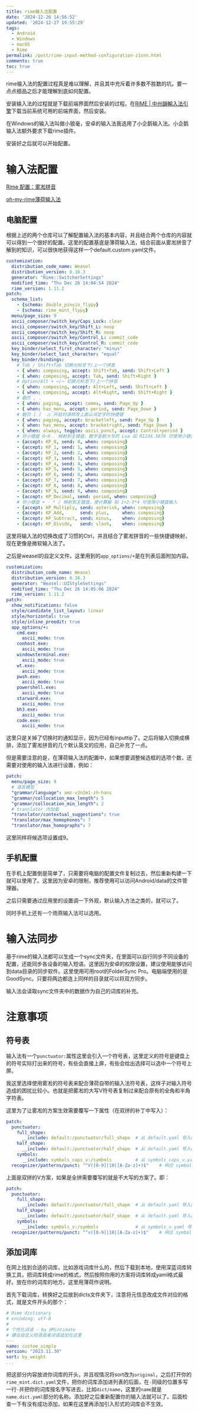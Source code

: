 ```yaml
---
title: rime输入法配置
date: '2024-12-26 14:56:52'
updated: '2024-12-27 19:55:29'
tags:
  - Android
  - Windows
  - macOS
  - Rime
permalink: /post/rime-input-method-configuration-z1snn.html
comments: true
toc: true
---
```




rime输入法的配置过程真是难以理解，并且其中充斥着许多数不胜数的坑。要一点点细品之后才能理解到底如何配置。



安装输入法的过程就是下载前端界面然后安装的过程。在[RIME | 中州韻輸入法引擎](https://rime.im/ "RIME | 中州韻輸入法引擎")下载当前系统可用的前端界面，然后安装。

在Windows的输入法叫做小狼毫，安卓的输入法我选用了小企鹅输入法。小企鹅输入法额外要求下载rime插件。

安装好之后就可以开始配置。

# 输入法配置

[Rime 配置：雾凇拼音](https://github.com/iDvel/rime-ice)

[oh-my-rime薄荷输入法](https://github.com/Mintimate/oh-my-rime)

## 电脑配置

根据上述的两个仓库可以了解配置输入法的基本内容，并且结合两个仓库的内容就可以得到一个很好的配置。这里的配置基底是薄荷输入法，结合前面从雾凇拼音了解到的知识，可以很快地获得这样一个default.custom.yaml文件。

```yml
customization:
  distribution_code_name: Weasel
  distribution_version: 0.16.3
  generator: "Rime::SwitcherSettings"
  modified_time: "Thu Dec 26 14:04:54 2024"
  rime_version: 1.11.2
patch:
  schema_list:
    - {schema: double_pinyin_flypy}
    - {schema: rime_mint_flypy}
  menu/page_size: 9
  ascii_composer/switch_key/Caps_Lock: clear
  ascii_composer/switch_key/Shift_L: noop
  ascii_composer/switch_key/Shift_R: noop
  ascii_composer/switch_key/Control_L: commit_code
  ascii_composer/switch_key/Control_R: commit_code
  key_binder/select_first_character: "minus"
  key_binder/select_last_character: "equal"
  key_binder/bindings:
    # Tab / Shift+Tab 切换光标至下/上一个拼音
    - { when: composing, accept: Shift+Tab, send: Shift+Left }
    - { when: composing, accept: Tab, send: Shift+Right }
    # Option/Alt + ←/→ 切换光标至下/上一个拼音
    - { when: composing, accept: Alt+Left, send: Shift+Left }
    - { when: composing, accept: Alt+Right, send: Shift+Right }
    # 翻页 , .
    - { when: paging, accept: comma, send: Page_Up }
    - { when: has_menu, accept: period, send: Page_Down }
    # 翻页 [ ]  ⚠️ 开启时请修改上面以词定字的快捷键
    - { when: paging, accept: bracketleft, send: Page_Up }
    - { when: has_menu, accept: bracketright, send: Page_Down }
    - { when: always, toggle: ascii_punct, accept: Control+period }     # 切换中英标点
    # 将小键盘 0~9 . 映射到主键盘，数字金额大写的 Lua 如 R1234.5678 可使用小键盘输入
    - {accept: KP_0, send: 0, when: composing}
    - {accept: KP_1, send: 1, when: composing}
    - {accept: KP_2, send: 2, when: composing}
    - {accept: KP_3, send: 3, when: composing}
    - {accept: KP_4, send: 4, when: composing}
    - {accept: KP_5, send: 5, when: composing}
    - {accept: KP_6, send: 6, when: composing}
    - {accept: KP_7, send: 7, when: composing}
    - {accept: KP_8, send: 8, when: composing}
    - {accept: KP_9, send: 9, when: composing}
    - {accept: KP_Decimal, send: period, when: composing}
    # 将小键盘 + - * / 映射到主键盘，使计算器 如 1+2-3*4 可使用小键盘输入
    - {accept: KP_Multiply, send: asterisk, when: composing}
    - {accept: KP_Add,      send: plus,     when: composing}
    - {accept: KP_Subtract, send: minus,    when: composing}
    - {accept: KP_Divide,   send: slash,    when: composing}
```

这里将输入法的切换改成了习惯的Ctrl，并且结合了雾凇拼音的一些快捷键映射，现在更像是微软输入法了。

之后是weasel的自定义文件。这里用到的`app_options/+`​是在列表后面附加内容。

```yml
customization:
  distribution_code_name: Weasel
  distribution_version: 0.16.3
  generator: "Weasel::UIStyleSettings"
  modified_time: "Thu Dec 26 14:05:06 2024"
  rime_version: 1.11.2
patch:
  show_notifications: false
  style/candidate_list_layout: linear
  style/horizontal: true
  style/inline_preedit: true
  app_options/+:
    cmd.exe:
      ascii_mode: true
    conhost.exe:
      ascii_mode: true
    windowsterminal.exe:
      ascii_mode: true
    wt.exe:
      ascii_mode: true
    pwsh.exe:
      ascii_mode: true
    powershell.exe:
      ascii_mode: true
    starward.exe:
      ascii_mode: true
    bh3.exe:
      ascii_mode: true
    code.exe:
      ascii_mode: true
```

这里只是关掉了切换时的通知显示，因为已经有inputtip了。之后将输入切换成横排，添加了雾凇拼音的几个默认英文的应用，自己补充了一点。

但是需要注意的是，在薄荷输入法的配置中，如果想要调整候选框的选项个数，还需要对使用的输入法进行设置，例如：

```yml
patch:
  menu/page_size: 9
  # 语言模型
  "grammar/language": amz-v3n2m1-zh-hans
  "grammar/collocation_max_length": 5
  "grammar/collocation_min_length": 2
  # translator 内加载
  "translator/contextual_suggestions": true
  "translator/max_homophones": 7
  "translator/max_homographs": 7
```

这里同样将候选项设置成9。

## 手机配置

在手机上配置倒是简单了，只需要将电脑的配置文件复制过去，然后重新构建一下就可以使用了。这里因为安卓的限制，推荐使用可以访问Android/data的文件管理器。

之后只需要通过应用里的设置调一下外观，默认输入方法之类的，就可以了。

同时手机上还有一个雨燕输入法可以选用。

# 输入法同步

基于rime的输入法都可以生成一个sync文件夹，在里面可以自行同步不同设备的配置，还能同步各设备的输入短语。这里因为安卓的权限设置，建议使用能够访问到data目录的同步软件。这里使用可用root的FolderSync Pro。电脑端使用的是GoodSync。只要将两边都连上同样的目录就可以将双方同步。

输入法会读取sync文件夹中的数据作为自己的词库的补充。

# 注意事项

## 符号表

输入法有一个`punctuator:`​属性这里会引入一个符号表，这里定义的符号是键盘上的符号实际打出来的符号，有些会直接上屏，有些会给出选择可以选中一个符号上屏。

我这里选择使用雾凇的符号表来配合薄荷自带的输入法符号表，这样子对输入符号造成的困扰比较小。也就是把雾凇的大写V符号表复制过来配合原有的全角和半角字符表。

这里为了让雾凇的方案生效需要覆写一下属性（在双拼的补丁中写入）：

```yml
patch:
  punctuator:
    full_shape:
      __include: default:/punctuator/full_shape  # 从 default.yaml 导入配置
    half_shape:
      __include: default:/punctuator/half_shape  # 从 default.yaml 导入配置
    symbols:
      __include: symbols_caps_v:/symbols         # 从 symbols_caps_v.yaml 导入配置
  recognizer/patterns/punct: "^V([0-9]|10|[A-Za-z]+)$"    # 响应 symbols_caps_v.yaml 的 symbols
```

上面是双拼的V方案，如果是全拼需要覆写的就是不大写的方案了。即：

```yml
patch:
  punctuator:
    full_shape:
      __include: default:/punctuator/full_shape  # 从 default.yaml 导入配置
    half_shape:
      __include: default:/punctuator/half_shape  # 从 default.yaml 导入配置
    symbols:
      __include: symbols_v:/symbols              # 从 symbols_v.yaml 导入配置
  recognizer/patterns/punct: "^v([0-9]|10|[A-Za-z]+)$"    # 响应 symbols_v.yaml 的 symbols
```

## 添加词库

在网上找到合适的词库，比如游戏词库什么的，然后下载到本地，使用深蓝词库转换工具，把词库转成rime的格式，然后按照你用的方案将词库转成yaml格式最好。放在你的词库的地方。这里用薄荷作说明。

首先下载词库，转换好之后放到dicts文件夹下，注意将元信息改成文件对应的格式，就是文件开头的那个：

```yml
# Rime dictionary
# encoding: utf-8
#
# 个性化词语 - by @Mintimate
# 建议自定义短语或者词语追加在这里
---
name: custom_simple
version: "2023.11.30"
sort: by_weight
...
```

把这部分内容放进你词库的开头，并且视情况将sort改为`original`​，之后打开你的`rime_mint.dict.yaml`​文件，把你的词库添加进列表的后面，在`-`​同级的位置多写一行`-`​并把你的词库按名字写进去，比如`dict/name`​，这里的`name`​就是`name.dict.yaml`​部分的名称。添加好之后重新配置你的输入法就可以了。后面检查一下有没有成功添加，如果在这里再添加引入形式的词库会不生效。
